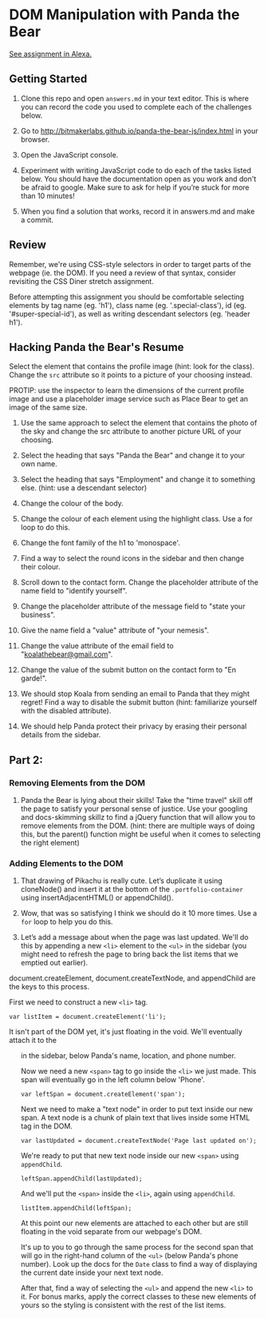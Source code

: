 # DOM Manipulation with Panda the Bear
[See assignment in Alexa.](https://alexa.bitmaker.co/wdi/67/assignments/2051/latest)

## Getting Started
1. Clone this repo and open `answers.md` in your text editor. This is where you can record the code you used to complete each of the challenges below.

2. Go to http://bitmakerlabs.github.io/panda-the-bear-js/index.html in your browser.

3. Open the JavaScript console.

4. Experiment with writing JavaScript code to do each of the tasks listed below. You should have the documentation open as you work and don't be afraid to google. Make sure to ask for help if you’re stuck for more than 10 minutes!

5. When you find a solution that works, record it in answers.md and make a commit.

## Review
Remember, we're using CSS-style selectors in order to target parts of the webpage (ie. the DOM). If you need a review of that syntax, consider revisiting the CSS Diner stretch assignment.

Before attempting this assignment you should be comfortable selecting elements by tag name (eg. 'h1'), class name (eg. '.special-class'), id (eg. '#super-special-id'), as well as writing descendant selectors (eg. 'header h1').

## Hacking Panda the Bear's Resume
Select the element that contains the profile image (hint: look for the class). Change the `src` attribute so it points to a picture of your choosing instead.

PROTIP: use the inspector to learn the dimensions of the current profile image and use a placeholder image service such as Place Bear to get an image of the same size.

1. Use the same approach to select the element that contains the photo of the sky and change the src attribute to another picture URL of your choosing.

2. Select the heading that says "Panda the Bear" and change it to your own name.

3. Select the heading that says "Employment" and change it to something else. (hint: use a descendant selector)

4. Change the colour of the body.

5. Change the colour of each element using the highlight class. Use a for loop to do this.

6. Change the font family of the h1 to 'monospace'.

7. Find a way to select the round icons in the sidebar and then change their colour.

8. Scroll down to the contact form. Change the placeholder attribute of the name field to "identify yourself".

9. Change the placeholder attribute of the message field to "state your business".

10. Give the name field a "value" attribute of "your nemesis".

11. Change the value attribute of the email field to "koalathebear@gmail.com".

12. Change the value of the submit button on the contact form to "En garde!".

13. We should stop Koala from sending an email to Panda that they might regret! Find a way to disable the submit button (hint: familiarize yourself with the disabled attribute).

14. We should help Panda protect their privacy by erasing their personal details from the sidebar.


## Part 2:  
### Removing Elements from the DOM
1. Panda the Bear is lying about their skills! Take the "time travel" skill off the page to satisfy your personal sense of justice. Use your googling and docs-skimming skillz to find a jQuery function that will allow you to remove elements from the DOM. (hint: there are multiple ways of doing this, but the parent() function might be useful when it comes to selecting the right element)


### Adding Elements to the DOM
1. That drawing of Pikachu is really cute. Let’s duplicate it using cloneNode() and insert it at the bottom of the `.portfolio-container` using insertAdjacentHTML() or appendChild().
2. Wow, that was so satisfying I think we should do it 10 more times. Use a `for` loop to help you do this.

3. Let’s add a message about when the page was last updated. We'll do this by appending a new `<li>` element to the `<ul>` in the sidebar (you might need to refresh the page to bring back the list items that we emptied out earlier).


document.createElement, document.createTextNode, and appendChild are the keys to this process.

First we need to construct a new `<li>` tag.

`var listItem = document.createElement('li');`

It isn't part of the DOM yet, it's just floating in the void. We'll eventually attach it to the <ul> in the sidebar, below Panda's name, location, and phone number.

Now we need a new `<span>` tag to go inside the `<li>` we just made. This span will eventually go in the left column below 'Phone'.

`var leftSpan = document.createElement('span');`

Next we need to make a "text node" in order to put text inside our new span. A text node is a chunk of plain text that lives inside some HTML tag in the DOM.

`var lastUpdated = document.createTextNode('Page last updated on');`

We're ready to put that new text node inside our new `<span>` using `appendChild`.

`leftSpan.appendChild(lastUpdated);`

And we'll put the `<span>` inside the `<li>`, again using `appendChild`.

`listItem.appendChild(leftSpan);`

At this point our new elements are attached to each other but are still floating in the void separate from our webpage's DOM.

It's up to you to go through the same process for the second span that will go in the right-hand column of the `<ul>` (below Panda's phone number). Look up the docs for the `Date` class to find a way of displaying the current date inside your next text node.

After that, find a way of selecting the `<ul>` and append the new `<li>` to it. For bonus marks, apply the correct classes to these new elements of yours so the styling is consistent with the rest of the list items.
